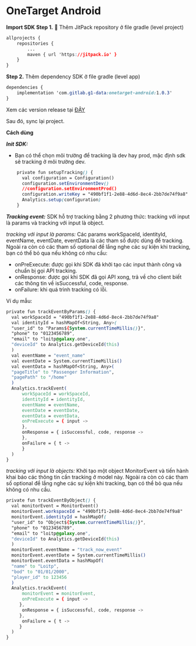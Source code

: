 
# OneTarget Android

**Import SDK**
**Step 1.**   Thêm JitPack repository ở file gradle (level project)
```css
allprojects {
	repositories {
		...
		maven { url 'https://jitpack.io' }
	}
}
```
**Step 2.**  Thêm dependency SDK ở file gradle (level app)
```css
dependencies {
    implementation 'com.gitlab.g1-data:onetarget-android:1.0.3'
}
```

Xem các version release tại [ĐÂY](https://jitpack.io/private#com.gitlab.g1-data/onetarget-android)

Sau đó,  sync lại project.


**Cách dùng**

***Init SDK:***
+ Bạn có thể chọn môi trường để tracking là dev hay prod, mặc định sdk sẽ tracking ở môi trường dev.
```css
    private fun setupTracking() {  
      val configuration = Configuration()  
      configuration.setEnvironmentDev()  
	  //configuration.setEnvironmentProd()  
      configuration.writeKey = "490bf1f1-2e88-4d6d-8ec4-2bb7de74f9a8"  
      Analytics.setup(configuration)  
    }
```

***Tracking event:***
SDK hỗ trợ tracking bằng 2 phương thức: tracking với input là params và tracking với input là object.

*tracking với input là params:*
Các params workSpaceId, identityId, eventName, eventDate, eventData là các tham số được dùng để tracking. Ngoài ra còn có các tham số optional để lắng nghe các sự kiện khi tracking, bạn có thể bỏ qua nếu không có nhu cầu:
+ onPreExecute: được gọi khi SDK đã  khởi tạo các input thành công và chuẩn bị gọi API tracking.
+ onResponse: được gọi khi SDK đã gọi API xong, trả về cho client biết các thông tin về isSuccessful, code, response.
+ onFailure: khi quá trình tracking có lỗi.

Ví dụ mẫu:
```css
private fun trackEventByParams() {  
  val workSpaceId = "490bf1f1-2e88-4d6d-8ec4-2bb7de74f9a8"  
  val identityId = hashMapOf<String, Any>(  
  "user_id" to "Params${System.currentTimeMillis()}",  
  "phone" to "0123456789",  
  "email" to "loitp@galaxy.one",  
  "deviceId" to Analytics.getDeviceId(this)  
  )  
  val eventName = "event_name"  
  val eventDate = System.currentTimeMillis()  
  val eventData = hashMapOf<String, Any>(  
  "pageTitle" to "Passenger Information",  
  "pagePath" to "/home"  
  )  
  Analytics.trackEvent(  
	  workSpaceId = workSpaceId,  
	  identityId = identityId,  
	  eventName = eventName,  
	  eventDate = eventDate,  
	  eventData = eventData,  
	  onPreExecute = { input ->  
	  },  
	  onResponse = { isSuccessful, code, response ->  
	  },  
	  onFailure = { t ->  
	  }  
  )
}
```

*tracking với input là objects:*
Khởi tạo một object MonitorEvent và tiến hành khai báo các thông tin cần tracking ở model này. Ngoài ra còn có các tham số optional để lắng nghe các sự kiện khi tracking, bạn có thể bỏ qua nếu không có nhu cầu.
```css
private fun trackEventByObject() {  
  val monitorEvent = MonitorEvent()  
  monitorEvent.workspaceId = "490bf1f1-2e88-4d6d-8ec4-2bb7de74f9a8"  
  monitorEvent.identityId = hashMapOf(  
  "user_id" to "Object${System.currentTimeMillis()}",  
  "phone" to "0123456789",  
  "email" to "loitp@galaxy.one",  
  "deviceId" to Analytics.getDeviceId(this)  
  )  
  monitorEvent.eventName = "track_now_event"  
  monitorEvent.eventDate = System.currentTimeMillis()  
  monitorEvent.eventData = hashMapOf(  
  "name" to "Loitp",  
  "bod" to "01/01/2000",  
  "player_id" to 123456  
  )  
  Analytics.trackEvent(  
	  monitorEvent = monitorEvent,  
	  onPreExecute = { input ->  
	 },  
	  onResponse = { isSuccessful, code, response ->  
	 },  
	  onFailure = { t ->  
	 }  
  )  
}
```

